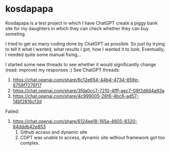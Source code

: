 # kosdapapa
Kosdapapa is a test project in which I have ChatGPT create a piggy bank site for my daughters in which they can check whether they can buy someting

I tried to get as many coding done by ChatGPT as possible. So just by trying to tell it what I wanted, what results I got, how I wanted it to look. Eventually, I needed quite some manual fixing...

I started some new threads to see whether it would significantly change (read: improve) my responses :) 
See ChatGPT threads: 

1. https://chat.openai.com/share/6c12e654-44b4-4734-859e-6759f7276f17 
2. https://chat.openai.com/share/3fda0cc7-7210-4fff-aec7-08f2d684a93a
3. https://chat.openai.com/share/4c999005-26f6-4bc6-ad57-14bf2816cf3d

Failed:
1. https://chat.openai.com/share/6124ee18-165a-4605-8320-84dddb42e853
   1. Github access and dynamic site
   2. CGPT was unable to access, dynamic site without framework got too complex.
